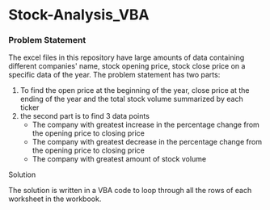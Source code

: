 # Stock-Analysis_VBA

### Problem Statement

The excel files in this repository have large amounts of data containing different companies' name, stock opening price, stock close price on a specific data of the year. The problem statement has two parts:

1. To find the open price at the beginning of the year, close price at the ending of the year and the total stock volume summarized by each ticker
2. the second part is to find 3 data points
   - The company with greatest increase in the percentage change from the opening price to closing price
   - The company with greatest decrease in the percentage change from the opening price to closing price
   - The company with greatest amount of stock volume



Solution 

The solution is written in a VBA code to loop through all the rows of each worksheet in the workbook. 